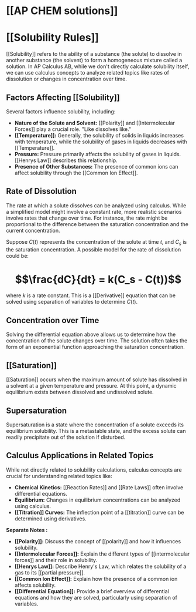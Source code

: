 # [[AP CHEM solutions]]
# [[Solubility Rules]]

[[Solubility]] refers to the ability of a substance (the solute) to dissolve in another substance (the solvent) to form a homogeneous mixture called a solution.  In AP Calculus AB, while we don't directly calculate solubility itself, we can use calculus concepts to analyze related topics like rates of dissolution or changes in concentration over time.

## Factors Affecting [[Solubility]]

Several factors influence solubility, including:

* **Nature of the Solute and Solvent:**  [[Polarity]] and [[Intermolecular Forces]] play a crucial role. "Like dissolves like."
* **[[Temperature]]:**  Generally, the solubility of solids in liquids increases with temperature, while the solubility of gases in liquids decreases with [[Temperature]].
* **Pressure:**  Pressure primarily affects the solubility of gases in liquids.  [[Henrys Law]] describes this relationship.
* **Presence of Other Substances:**  The presence of common ions can affect solubility through the [[Common Ion Effect]].


## Rate of Dissolution

The rate at which a solute dissolves can be analyzed using calculus. While a simplified model might involve a constant rate, more realistic scenarios involve rates that change over time.  For instance, the rate might be proportional to the difference between the saturation concentration and the current concentration.

Suppose $C(t)$ represents the concentration of the solute at time $t$, and $C_s$ is the saturation concentration. A possible model for the rate of dissolution could be:

# $$\frac{dC}{dt} = k(C_s - C(t))$$

where $k$ is a rate constant.  This is a [[Derivative]] equation that can be solved using separation of variables to determine $C(t)$.


## Concentration over Time

Solving the differential equation above allows us to determine how the concentration of the solute changes over time.  The solution often takes the form of an exponential function approaching the saturation concentration.

## [[Saturation]]

[[Saturation]] occurs when the maximum amount of solute has dissolved in a solvent at a given temperature and pressure. At this point, a dynamic equilibrium exists between dissolved and undissolved solute.


## Supersaturation

Supersaturation is a state where the concentration of a solute exceeds its equilibrium solubility. This is a metastable state, and the excess solute can readily precipitate out of the solution if disturbed.


## Calculus Applications in Related Topics

While not directly related to solubility calculations, calculus concepts are crucial for understanding related topics like:

* **Chemical Kinetics:**  [[Reaction Rates]] and [[Rate Laws]] often involve differential equations.
* **Equilibrium:**  Changes in equilibrium concentrations can be analyzed using calculus.
* **[[Titration]] Curves:**  The inflection point of a [[titration]] curve can be determined using derivatives.


**Separate Notes :**

* **[[Polarity]]:**  Discuss the concept of [[polarity]] and how it influences solubility.
* **[[Intermolecular Forces]]:** Explain the different types of [[intermolecular forces]] and their role in solubility.
* **[[Henrys Law]]:** Describe Henry's Law, which relates the solubility of a gas to its [[partial pressure]].
* **[[Common Ion Effect]]:** Explain how the presence of a common ion affects solubility.
* **[[Differential Equation]]:**  Provide a brief overview of differential equations and how they are solved, particularly using separation of variables.
